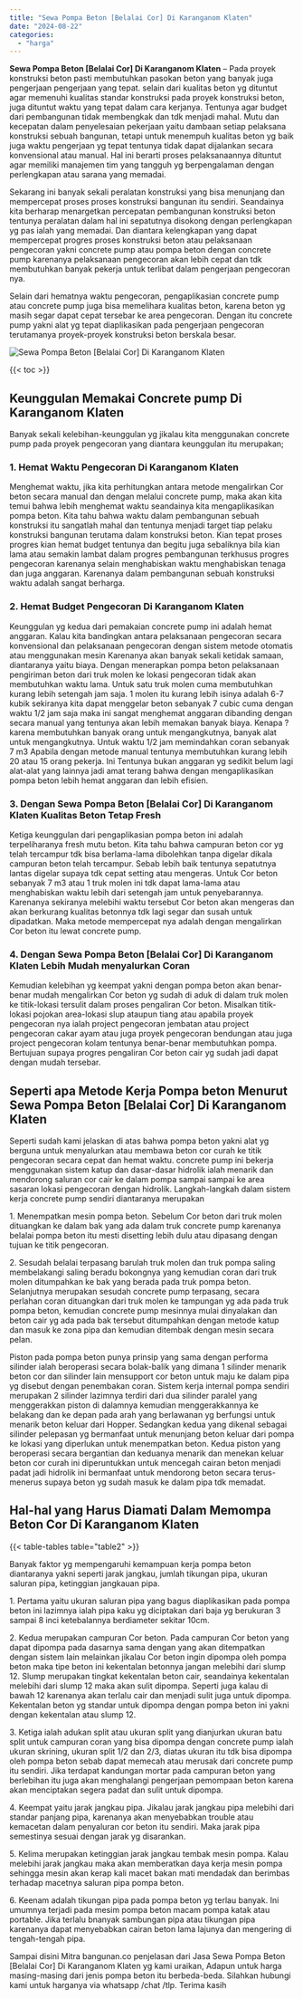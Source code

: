 ```yaml
---
title: "Sewa Pompa Beton [Belalai Cor] Di Karanganom Klaten"
date: "2024-08-22"
categories: 
  - "harga"
---
```


**Sewa Pompa Beton \[Belalai Cor\] Di Karanganom Klaten** – Pada proyek konstruksi beton pasti membutuhkan pasokan beton yang banyak juga pengerjaan pengerjaan yang tepat. selain dari kualitas beton yg dituntut agar memenuhi kualitas standar konstruksi pada proyek konstruksi beton, juga dituntut waktu yang tepat dalam cara kerjanya. Tentunya agar budget dari pembangunan tidak membengkak dan tdk menjadi mahal. Mutu dan kecepatan dalam penyelesaian pekerjaan yaitu dambaan setiap pelaksana konstruksi sebuah bangunan, tetapi untuk menempuh kualitas beton yg baik juga waktu pengerjaan yg tepat tentunya tidak dapat dijalankan secara konvensional atau manual. Hal ini berarti proses pelaksanaannya dituntut agar memiliki manajemen tim yang tangguh yg berpengalaman dengan perlengkapan atau sarana yang memadai.

Sekarang ini banyak sekali peralatan konstruksi yang bisa menunjang dan mempercepat proses proses konstruksi bangunan itu sendiri. Seandainya kita berharap menargetkan percepatan pembangunan konstruksi beton tentunya peralatan dalam hal ini sepatutnya disokong dengan perlengkapan yg pas ialah yang memadai. Dan diantara kelengkapan yang dapat mempercepat progres proses konstruksi beton atau pelaksanaan pengecoran yakni concrete pump atau pompa beton dengan concrete pump karenanya pelaksanaan pengecoran akan lebih cepat dan tdk membutuhkan banyak pekerja untuk terlibat dalam pengerjaan pengecoran nya.

Selain dari hematnya waktu pengecoran, pengaplikasian concrete pump atau concrete pump juga bisa memelihara kualitas beton, karena beton yg masih segar dapat cepat tersebar ke area pengecoran. Dengan itu concrete pump yakni alat yg tepat diaplikasikan pada pengerjaan pengecoran terutamanya proyek-proyek konstruksi beton berskala besar.

![Sewa Pompa Beton [Belalai Cor] Di Karanganom Klaten](/images/sewa-concrete-pump-10.png)

{{< toc >}}

## Keunggulan Memakai Concrete pump Di Karanganom Klaten

Banyak sekali kelebihan-keunggulan yg jikalau kita menggunakan concrete pump pada proyek pengecoran yang diantara keunggulan itu merupakan;

### 1\. Hemat Waktu Pengecoran Di Karanganom Klaten

Menghemat waktu, jika kita perhitungkan antara metode mengalirkan Cor beton secara manual dan dengan melalui concrete pump, maka akan kita temui bahwa lebih menghemat waktu seandainya kita mengaplikasikan pompa beton. Kita tahu bahwa waktu dalam pembangunan sebuah konstruksi itu sangatlah mahal dan tentunya menjadi target tiap pelaku konstruksi bangunan terutama dalam konstruksi beton. Kian tepat proses progres kian hemat budget tentunya dan begitu juga sebaliknya bila kian lama atau semakin lambat dalam progres pembangunan terkhusus progres pengecoran karenanya selain menghabiskan waktu menghabiskan tenaga dan juga anggaran. Karenanya dalam pembangunan sebuah konstruksi waktu adalah sangat berharga.

### 2\. Hemat Budget Pengecoran Di Karanganom Klaten

Keunggulan yg kedua dari pemakaian concrete pump ini adalah hemat anggaran. Kalau kita bandingkan antara pelaksanaan pengecoran secara konvensional dan pelaksanaan pengecoran dengan sistem metode otomatis atau menggunakan mesin Karenanya akan banyak sekali ketidak samaan, diantaranya yaitu biaya. Dengan menerapkan pompa beton pelaksanaan pengiriman beton dari truk molen ke lokasi pengecoran tidak akan membutuhkan waktu lama. Untuk satu truk molen cuma membutuhkan kurang lebih setengah jam saja. 1 molen itu kurang lebih isinya adalah 6-7 kubik sekiranya kita dapat menggelar beton sebanyak 7 cubic cuma dengan waktu 1/2 jam saja maka ini sangat menghemat anggaran dibanding dengan secara manual yang tentunya akan lebih memakan banyak biaya. Kenapa ? karena membutuhkan banyak orang untuk mengangkutnya, banyak alat untuk mengangkutnya. Untuk waktu 1/2 jam memindahkan coran sebanyak 7 m3 Apabila dengan metode manual tentunya membutuhkan kurang lebih 20 atau 15 orang pekerja. Ini Tentunya bukan anggaran yg sedikit belum lagi alat-alat yang lainnya jadi amat terang bahwa dengan mengaplikasikan pompa beton lebih hemat anggaran dan lebih efisien.

### 3\. Dengan Sewa Pompa Beton \[Belalai Cor\] Di Karanganom Klaten Kualitas Beton Tetap Fresh

Ketiga keunggulan dari pengaplikasian pompa beton ini adalah terpeliharanya fresh mutu beton. Kita tahu bahwa campuran beton cor yg telah tercampur tdk bisa berlama-lama dibolehkan tanpa digelar dikala campuran beton telah tercampur. Sebab lebih baik tentunya sepatutnya lantas digelar supaya tdk cepat setting atau mengeras. Untuk Cor beton sebanyak 7 m3 atau 1 truk molen ini tdk dapat lama-lama atau menghabiskan waktu lebih dari setengah jam untuk penyebarannya. Karenanya sekiranya melebihi waktu tersebut Cor beton akan mengeras dan akan berkurang kualitas betonnya tdk lagi segar dan susah untuk dipadatkan. Maka metode mempercepat nya adalah dengan mengalirkan Cor beton itu lewat concrete pump.

### 4\. Dengan Sewa Pompa Beton \[Belalai Cor\] Di Karanganom Klaten Lebih Mudah menyalurkan Coran

Kemudian kelebihan yg keempat yakni dengan pompa beton akan benar-benar mudah mengalirkan Cor beton yg sudah di aduk di dalam truk molen ke titik-lokasi tersulit dalam proses pengaliran Cor beton. Misalkan titik-lokasi pojokan area-lokasi slup ataupun tiang atau apabila proyek pengecoran nya ialah project pengecoran jembatan atau project pengecoran cakar ayam atau juga proyek pengecoran bendungan atau juga project pengecoran kolam tentunya benar-benar membutuhkan pompa. Bertujuan supaya progres pengaliran Cor beton cair yg sudah jadi dapat dengan mudah tersebar.

## Seperti apa Metode Kerja Pompa beton Menurut Sewa Pompa Beton \[Belalai Cor\] Di Karanganom Klaten

Seperti sudah kami jelaskan di atas bahwa pompa beton yakni alat yg berguna untuk menyalurkan atau membawa beton cor curah ke titik pengecoran secara cepat dan hemat waktu. concrete pump ini bekerja menggunakan sistem katup dan dasar-dasar hidrolik ialah menarik dan mendorong saluran cor cair ke dalam pompa sampai sampai ke area sasaran lokasi pengecoran dengan hidrolik. Langkah-langkah dalam sistem kerja concrete pump sendiri diantaranya merupakan

1\. Menempatkan mesin pompa beton. Sebelum Cor beton dari truk molen dituangkan ke dalam bak yang ada dalam truk concrete pump karenanya belalai pompa beton itu mesti disetting lebih dulu atau dipasang dengan tujuan ke titik pengecoran.

2\. Sesudah belalai terpasang barulah truk molen dan truk pompa saling membelakangi saling beradu bokongnya yang kemudian coran dari truk molen ditumpahkan ke bak yang berada pada truk pompa beton. Selanjutnya merupakan sesudah concrete pump terpasang, secara perlahan coran dituangkan dari truk molen ke tampungan yg ada pada truk pompa beton, kemudian concrete pump mesinnya mulai dinyalakan dan beton cair yg ada pada bak tersebut ditumpahkan dengan metode katup dan masuk ke zona pipa dan kemudian ditembak dengan mesin secara pelan.

Piston pada pompa beton punya prinsip yang sama dengan performa silinder ialah beroperasi secara bolak-balik yang dimana 1 silinder menarik beton cor dan silinder lain mensupport cor beton untuk maju ke dalam pipa yg disebut dengan penembakan coran. Sistem kerja internal pompa sendiri merupakan 2 silinder lazimnya terdiri dari dua silinder paralel yang menggerakkan piston di dalamnya kemudian menggerakkannya ke belakang dan ke depan pada arah yang berlawanan yg berfungsi untuk menarik beton keluar dari Hopper. Sedangkan kedua yang dikenal sebagai silinder pelepasan yg bermanfaat untuk menunjang beton keluar dari pompa ke lokasi yang diperlukan untuk menempatkan beton. Kedua piston yang beroperasi secara bergantian dan keduanya menarik dan menekan keluar beton cor curah ini diperuntukkan untuk mencegah cairan beton menjadi padat jadi hidrolik ini bermanfaat untuk mendorong beton secara terus-menerus supaya beton yg sudah masuk ke dalam pipa tdk memadat.

## Hal-hal yang Harus Diamati Dalam Memompa Beton Cor Di Karanganom Klaten

{{< table-tables table="table2" >}}

Banyak faktor yg mempengaruhi kemampuan kerja pompa beton diantaranya yakni seperti jarak jangkau, jumlah tikungan pipa, ukuran saluran pipa, ketinggian jangkauan pipa.

1\. Pertama yaitu ukuran saluran pipa yang bagus diaplikasikan pada pompa beton ini lazimnya ialah pipa kaku yg diciptakan dari baja yg berukuran 3 sampai 8 inci ketebalannya berdiameter sekitar 10cm.

2\. Kedua merupakan campuran Cor beton. Pada campuran Cor beton yang dapat dipompa pada dasarnya sama dengan yang akan ditempatkan dengan sistem lain melainkan jikalau Cor beton ingin dipompa oleh pompa beton maka tipe beton ini kekentalan betonnya jangan melebihi dari slump 12. Slump merupakan tingkat kekentalan beton cair, seandainya kekentalan melebihi dari slump 12 maka akan sulit dipompa. Seperti juga kalau di bawah 12 karenanya akan terlalu cair dan menjadi sulit juga untuk dipompa. Kekentalan beton yg standar untuk dipompa dengan pompa beton ini yakni dengan kekentalan atau slump 12.

3\. Ketiga ialah adukan split atau ukuran split yang dianjurkan ukuran batu split untuk campuran coran yang bisa dipompa dengan concrete pump ialah ukuran skrining, ukuran split 1/2 dan 2/3, diatas ukuran itu tdk bisa dipompa oleh pompa beton sebab dapat memecah atau merusak dari concrete pump itu sendiri. Jika terdapat kandungan mortar pada campuran beton yang berlebihan itu juga akan menghalangi pengerjaan pemompaan beton karena akan menciptakan segera padat dan sulit untuk dipompa.

4\. Keempat yaitu jarak jangkau pipa. Jikalau jarak jangkau pipa melebihi dari standar panjang pipa, karenanya akan menyebabkan trouble atau kemacetan dalam penyaluran cor beton itu sendiri. Maka jarak pipa semestinya sesuai dengan jarak yg disarankan.

5\. Kelima merupakan ketinggian jarak jangkau tembak mesin pompa. Kalau melebihi jarak jangkau maka akan memberatkan daya kerja mesin pompa sehingga mesin akan kerap kali macet bakan mati mendadak dan berimbas terhadap macetnya saluran pipa pompa beton.

6\. Keenam adalah tikungan pipa pada pompa beton yg terlau banyak. Ini umumnya terjadi pada mesim pompa beton macam pompa katak atau portable. Jika terlalu bnanyak sambungan pipa atau tikungan pipa karenanya dapat menyebabkan cairan beton lama lajunya dan mengering di tengah-tengah pipa.

Sampai disini Mitra bangunan.co penjelasan dari Jasa Sewa Pompa Beton \[Belalai Cor\] Di Karanganom Klaten yg kami uraikan, Adapun untuk harga masing-masing dari jenis pompa beton itu berbeda-beda. Silahkan hubungi kami untuk harganya via whatsapp /chat /tlp. Terima kasih

